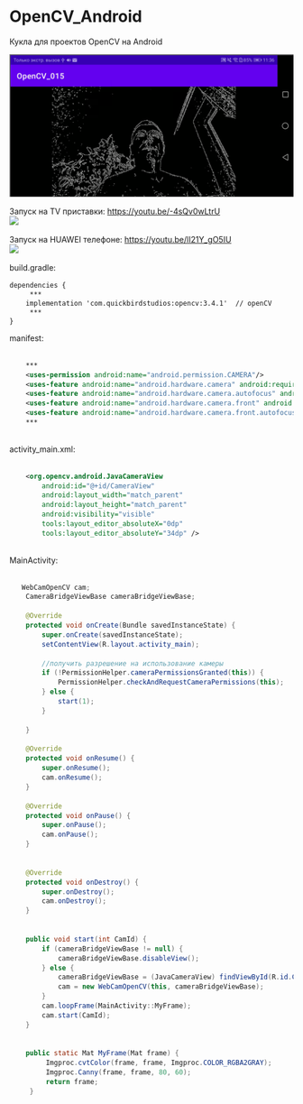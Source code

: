 # OpenCV_Android
Кукла для проектов OpenCV на Android


<img src="https://github.com/MyasnikovIA/OpenCV_Android/blob/main/img/foto.png?raw=true"/>


Запуск на TV приставки: https://youtu.be/-4sQv0wLtrU <br>
[![](http://img.youtube.com/vi/QrpkW_bTKHI/0.jpg)](https://youtu.be/-4sQv0wLtrU "")

Запуск на HUAWEI телефоне: https://youtu.be/lI21Y_gO5IU <br>
[![](http://img.youtube.com/vi/QrpkW_bTKHI/0.jpg)](https://youtu.be/lI21Y_gO5IU "")


build.gradle:
```
dependencies {
     ***
    implementation 'com.quickbirdstudios:opencv:3.4.1'  // openCV
     ***
}
```

manifest:
```xml

    ***   
    <uses-permission android:name="android.permission.CAMERA"/>
    <uses-feature android:name="android.hardware.camera" android:required="false"/>
    <uses-feature android:name="android.hardware.camera.autofocus" android:required="false"/>
    <uses-feature android:name="android.hardware.camera.front" android:required="false"/>
    <uses-feature android:name="android.hardware.camera.front.autofocus" android:required="false"/>
	***
	
```

activity_main.xml:
```xml

    <org.opencv.android.JavaCameraView
        android:id="@+id/CameraView"
        android:layout_width="match_parent"
        android:layout_height="match_parent"
        android:visibility="visible"
        tools:layout_editor_absoluteX="0dp"
        tools:layout_editor_absoluteY="34dp" />
		
```

MainActivity:
```java

   WebCamOpenCV cam;
    CameraBridgeViewBase cameraBridgeViewBase;

    @Override
    protected void onCreate(Bundle savedInstanceState) {
        super.onCreate(savedInstanceState);
        setContentView(R.layout.activity_main);

        //получить разрешение на использование камеры
        if (!PermissionHelper.cameraPermissionsGranted(this)) {
            PermissionHelper.checkAndRequestCameraPermissions(this);
        } else {
            start(1);
        }

    }

    @Override
    protected void onResume() {
        super.onResume();
        cam.onResume();
    }

    @Override
    protected void onPause() {
        super.onPause();
        cam.onPause();
    }


    @Override
    protected void onDestroy() {
        super.onDestroy();
        cam.onDestroy();
    }


    public void start(int CamId) {
        if (cameraBridgeViewBase != null) {
            cameraBridgeViewBase.disableView();
        } else {
            cameraBridgeViewBase = (JavaCameraView) findViewById(R.id.CameraView);
            cam = new WebCamOpenCV(this, cameraBridgeViewBase);
        }
        cam.loopFrame(MainActivity::MyFrame);
        cam.start(CamId);
    }


    public static Mat MyFrame(Mat frame) {
         Imgproc.cvtColor(frame, frame, Imgproc.COLOR_RGBA2GRAY);
         Imgproc.Canny(frame, frame, 80, 60);
         return frame;
     }
```